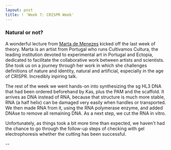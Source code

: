 ```yaml
---
layout: post
title: ! 'Week 7: CRISPR Week'
---
```

### Natural or not?
A wonderful lecture from [Marta de Menezes](https://martademenezes.com/) kicked off the last week of theory. Marta is an artist from Portugal who runs Cultivamos Cultura, the leading institution devoted to experimental art in Portugal and Ectopia, dedicated to facilitate the collaborative work between artists and scientists. She took us on a journey through her work in which she challenges definitions of nature and identity, natural and artificial, especially in the age of CRISPR. Incredibly inpiring talk.

The rest of the week we went hands-on into synthesizing the sg HL3 DNA that had been ordered beforehand by Kas, plus the PAM and the scaffold. It arrives as DNA instead of RNA, because that structure is much more stable, RNA (a half helix) can be damaged very easily when handles or transported. We then made RNA from it, using the RNA polymerase enzyme, and added DNAse to remove all remaining DNA. As a next step, we cut the RNA in vitro. 

Unfortunately, as things took a bit more time than expected, we haven't had the chance to go through the follow-up steps of checking with gel electrophoresis whether the cutting has been successful. 

--
